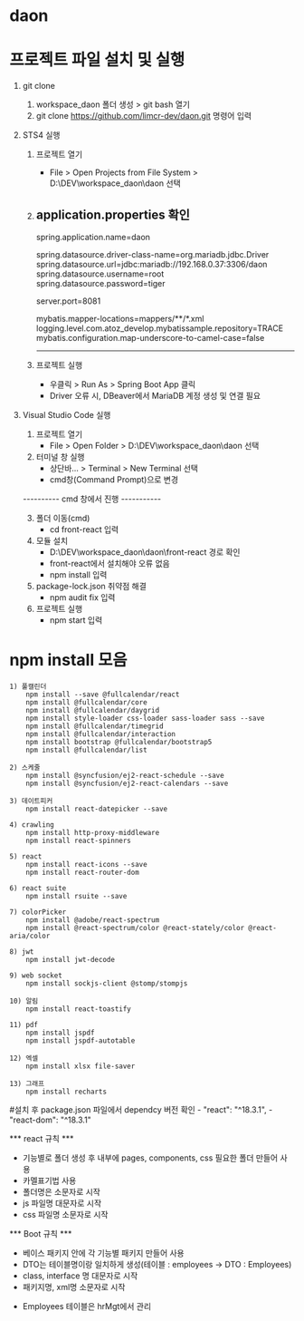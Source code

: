 # daon

# 프로젝트 파일 설치 및 실행
1. git clone 
    1) workspace_daon 폴더 생성 > git bash 열기
    2) git clone https://github.com/limcr-dev/daon.git 명령어 입력

2. STS4 실행
    1) 프로젝트 열기
        - File > Open Projects from File System > D:\DEV\workspace_daon\daon 선택
    2) application.properties 확인
        ----------------------------------------------------------------
        spring.application.name=daon

       
        spring.datasource.driver-class-name=org.mariadb.jdbc.Driver
        spring.datasource.url=jdbc:mariadb://192.168.0.37:3306/daon
        spring.datasource.username=root
        spring.datasource.password=tiger

       
        server.port=8081

       
        mybatis.mapper-locations=mappers/**/*.xml
        logging.level.com.atoz_develop.mybatissample.repository=TRACE
        mybatis.configuration.map-underscore-to-camel-case=false
      
        ----------------------------------------------------------------

    3) 프로젝트 실행
        - 우클릭 > Run As > Spring Boot App 클릭
        - Driver 오류 시, DBeaver에서 MariaDB 계정 생성 및 연결 필요

3. Visual Studio Code 실행
    1) 프로젝트 열기
        - File > Open Folder > D:\DEV\workspace_daon\daon 선택
    2) 터미널 창 실행
        - 상단바... > Terminal > New Terminal 선택
        - cmd창(Command Prompt)으로 변경
    
    ---------- cmd 창에서 진행 -----------
   
    3) 폴더 이동(cmd)
        - cd front-react 입력
    4) 모듈 설치
        - D:\DEV\workspace_daon\daon\front-react 경로 확인
        - front-react에서 설치해야 오류 없음
        - npm install 입력
    5) package-lock.json 취약점 해결
        - npm audit fix 입력
    6) 프로젝트 실행
        - npm start 입력


# npm install 모음
    1) 풀캘린더
        npm install --save @fullcalendar/react
        npm install @fullcalendar/core
        npm install @fullcalendar/daygrid
        npm install style-loader css-loader sass-loader sass --save
        npm install @fullcalendar/timegrid
        npm install @fullcalendar/interaction
        npm install bootstrap @fullcalendar/bootstrap5
        npm install @fullcalendar/list

    2) 스케줄
        npm install @syncfusion/ej2-react-schedule --save
        npm install @syncfusion/ej2-react-calendars --save

    3) 데이트피커
        npm install react-datepicker --save

    4) crawling
        npm install http-proxy-middleware
        npm install react-spinners
        
    5) react
        npm install react-icons --save
        npm install react-router-dom

    6) react suite
        npm install rsuite --save

    7) colorPicker
        npm install @adobe/react-spectrum
        npm install @react-spectrum/color @react-stately/color @react-aria/color   

    8) jwt
        npm install jwt-decode

    9) web socket
        npm install sockjs-client @stomp/stompjs

    10) 알림
        npm install react-toastify

    11) pdf
        npm install jspdf
        npm install jspdf-autotable

    12) 엑셀
        npm install xlsx file-saver
    
    13) 그래프
        npm install recharts
        
#설치 후 package.json 파일에서 dependcy 버전 확인
    - "react": "^18.3.1",
    - "react-dom": "^18.3.1"

*** react 규칙 ***
 - 기능별로 폴더 생성 후 내부에 pages, components, css 필요한 폴더 만들어 사용 
 - 카멜표기법 사용
 - 폴더명은 소문자로 시작
 - js 파일명 대문자로 시작
 - css 파일명 소문자로 시작

*** Boot 규칙 ***
 - 베이스 패키지 안에 각 기능별 패키지 만들어 사용
 - DTO는 테이블명이랑 일치하게 생성(테이블 : employees -> DTO : Employees)
 - class, interface 명 대문자로 시작
 - 패키지명, xml명 소문자로 시작
* Employees 테이블은 hrMgt에서 관리
